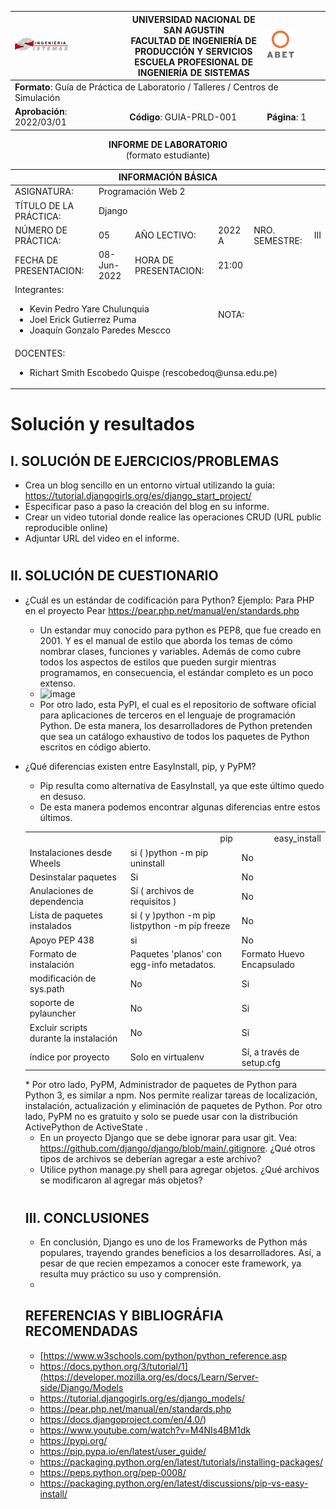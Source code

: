 <div align="center">
<table>
    <theader>
        <tr>
            <td><img src="https://github.com/rescobedoq/pw2/blob/main/epis.png?raw=true" alt="EPIS" style="width:50%; height:auto"/></td>
            <th>
                <span style="font-weight:bold;">UNIVERSIDAD NACIONAL DE SAN AGUSTIN</span><br />
                <span style="font-weight:bold;">FACULTAD DE INGENIERÍA DE PRODUCCIÓN Y SERVICIOS</span><br />
                <span style="font-weight:bold;">ESCUELA PROFESIONAL DE INGENIERÍA DE SISTEMAS</span>
            </th>
            <td><img src="https://github.com/rescobedoq/pw2/blob/main/abet.png?raw=true" alt="ABET" style="width:50%; height:auto"/></td>
        </tr>
    </theader>
    <tbody>
        <tr><td colspan="3"><span style="font-weight:bold;">Formato</span>: Guía de Práctica de Laboratorio / Talleres / Centros de Simulación</td></tr>
        <tr><td><span style="font-weight:bold;">Aprobación</span>:  2022/03/01</td><td><span style="font-weight:bold;">Código</span>: GUIA-PRLD-001</td><td><span style="font-weight:bold;">Página</span>: 1</td></tr>
    </tbody>
</table>
</div>

<div align="center">
<span style="font-weight:bold;">INFORME DE LABORATORIO</span><br />
<span>(formato estudiante)</span>
</div>


<table>
<theader>
<tr><th colspan="6">INFORMACIÓN BÁSICA</th></tr>
</theader>
<tbody>
<tr><td>ASIGNATURA:</td><td colspan="5">Programación Web 2</td></tr>
<tr><td>TÍTULO DE LA PRÁCTICA:</td><td colspan="5">Django</td></tr>
<tr>
<td>NÚMERO DE PRÁCTICA:</td><td>05</td><td>AÑO LECTIVO:</td><td>2022 A</td><td>NRO. SEMESTRE:</td><td>III</td>
</tr>
<tr>
<td>FECHA DE PRESENTACION:</td><td>08-Jun-2022</td><td>HORA DE PRESENTACION:</td><td colspan="3">21:00</td>
</tr>
<tr><td colspan="3">Integrantes:
<ul>
<li>Kevin Pedro Yare Chulunquia</li>
<li>Joel Erick Gutierrez Puma</li>
<li>Joaquín Gonzalo Paredes Mescco</li>
</ul>
</td>
<td>NOTA:</td><td colspan="2"></td>
</tr>
<tr><td colspan="6">DOCENTES:
<ul>
<li>Richart Smith Escobedo Quispe (rescobedoq@unsa.edu.pe)</li>
</ul>
</td>
</<tr>
</tdbody>
</table>


# Solución y resultados

## I.		SOLUCIÓN DE EJERCICIOS/PROBLEMAS

-  Crea un blog sencillo en un entorno virtual utilizando la guía: https://tutorial.djangogirls.org/es/django_start_project/
-  Especificar paso a paso la creación del blog en su informe.
-  Crear un video tutorial donde realice las operaciones CRUD (URL public reproducible online)
-  Adjuntar URL del video en el informe.

#
    
## II.	SOLUCIÓN DE CUESTIONARIO

- ¿Cuál es un estándar de codificación para Python? Ejemplo: Para PHP en el proyecto Pear https://pear.php.net/manual/en/standards.php
    * Un estandar muy conocido para python es PEP8, que fue creado en 2001. Y es el manual de estilo que aborda los temas de cómo nombrar clases, funciones y variables. Además de como cubre todos los aspectos de estilos que pueden surgir mientras programamos, en consecuencia, el estándar completo es un poco extenso.
    * ![image](https://user-images.githubusercontent.com/64146055/173198788-16b69c0b-d7df-4b8f-b98d-0b5e3b228aa8.png)
    * Por otro lado, esta PyPI, el cual es el repositorio de software oficial para aplicaciones de terceros en el lenguaje de programación Python. De esta manera, los desarrolladores de Python pretenden que sea un catálogo exhaustivo de todos los paquetes de Python escritos en código abierto.
 
- ¿Qué diferencias existen entre EasyInstall, pip, y PyPM?
    * Pip resulta como alternativa de EasyInstall, ya que este último quedo en desuso.
    * De esta manera podemos encontrar algunas diferencias entre estos últimos.
    <table style="width:100%">
  <tr>
    <td style="text-align:right"></td>
    <td style="text-align:right">pip</td>
    <td style="text-align:right">easy_install</td>
  </tr>
  <tr>
    <td>Instalaciones desde Wheels</td>
    <td>si ( )python -m pip uninstall</td>
    <td>No</td>
  </tr>
   <tr>
    <td>Desinstalar paquetes</td>
    <td>Si</td>
    <td>No</td>
  </tr>
   <tr>
    <td>Anulaciones de dependencia</td>
    <td>Sí ( archivos de requisitos )</td>
    <td>No</td>
  </tr>
    </tr>
   <tr>
    <td>Lista de paquetes instalados</td>
    <td>si ( y )python -m pip listpython -m pip freeze</td>
    <td>No</td>
  </tr>
   <tr>
    <td>Apoyo PEP 438</td>
    <td>si</td>
    <td>No</td>
  </tr>
  <tr>
    <td>Formato de instalación</td>
    <td>Paquetes 'planos' con egg-info metadatos.</td>
    <td>Formato Huevo Encapsulado</td>
  </tr>
  <tr>
    <td>modificación de sys.path</td>
    <td>No</td>
    <td>Si</td>
  </tr>
  <tr>
    <td>soporte de pylauncher</td>
    <td>No</td>
    <td>Si</td>
  </tr>
  <tr>
    <td>Excluir scripts durante la instalación</td>
    <td>No</td>
    <td>Si</td>
  </tr>
  <tr>
    <td>índice por proyecto</td>
    <td>Solo en virtualenv</td>
    <td>Sí, a través de setup.cfg</td>
  </tr>
</table>
   * Por otro lado, PyPM, Administrador de paquetes de Python para Python 3, es similar a npm. Nos permite realizar tareas de localización, instalación, actualización y eliminación de paquetes de Python. Por otro lado, PyPM no es gratuito y solo se puede usar con la distribución ActivePython de ActiveState .
   
- En un proyecto Django que se debe ignorar para usar git. Vea: https://github.com/django/django/blob/main/.gitignore. ¿Qué otros tipos de archivos se deberían agregar a este archivo?
- Utilice python manage.py shell para agregar objetos. ¿Qué archivos se modificaron al agregar más objetos?

#

## III.	CONCLUSIONES

- En conclusión, Django es uno de los Frameworks de Python más populares, trayendo grandes beneficios a los desarrolladores. Así, a pesar de que recien empezamos a conocer este framework, ya resulta muy práctico su uso y comprensión.
- 

## REFERENCIAS Y BIBLIOGRÁFIA RECOMENDADAS
-   [https://www.w3schools.com/python/python_reference.asp
-   https://docs.python.org/3/tutorial/1](https://developer.mozilla.org/es/docs/Learn/Server-side/Django/Models
-   https://tutorial.djangogirls.org/es/django_models/
-   https://pear.php.net/manual/en/standards.php
-   https://docs.djangoproject.com/en/4.0/)
-   https://www.youtube.com/watch?v=M4NIs4BM1dk
-   https://pypi.org/
-   https://pip.pypa.io/en/latest/user_guide/
-   https://packaging.python.org/en/latest/tutorials/installing-packages/
-   https://peps.python.org/pep-0008/
-   https://packaging.python.org/en/latest/discussions/pip-vs-easy-install/
